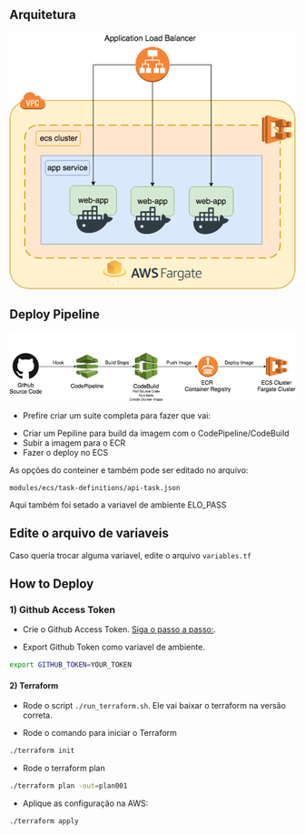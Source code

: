 ## Arquitetura

![Arch](.github/images/ECS-Arquitetura.png)

## Deploy Pipeline

![Steps](.github/images/pipeline-demo.png)


* Prefire criar um suite completa para fazer que vai:
- Criar um Pepiline para build da imagem com o CodePipeline/CodeBuild
- Subir a imagem para o ECR
- Fazer o deploy no ECS

As opções do conteiner e também pode ser editado no arquivo:

```
modules/ecs/task-definitions/api-task.json
```
Aqui também foi setado a variavel de ambiente ELO_PASS

## Edite o arquivo de variaveis

Caso queria trocar alguma variavel, edite o arquivo `variables.tf`

## How to Deploy

### 1) Github Access Token
* Crie o  Github Access Token. [Siga o passo a passo:](https://help.github.com/articles/creating-a-personal-access-token-for-the-command-line/).

* Export Github Token como variavel de ambiente.

```bash
export GITHUB_TOKEN=YOUR_TOKEN
```

#### 2) Terraform
* Rode o script `./run_terraform.sh`. Ele vai baixar o terraform na versão correta.

* Rode o comando para iniciar o Terraform

```bash
./terraform init
```

* Rode o terraform plan

```bash
./terraform plan -out=plan001
```

* Aplique as configuração na AWS:

```bash
./terraform apply
```
